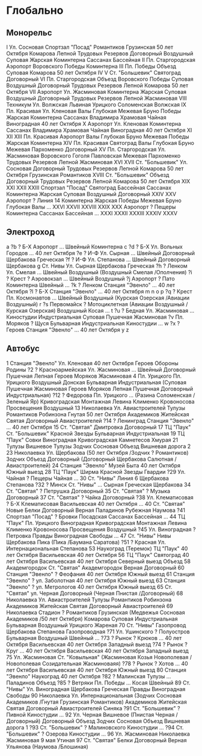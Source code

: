 # Глобально

## Монорельс

I       Ул. Сосновая        Спортзал "Посад"
        Романтиков          Грузинская          50 лет Октября      Комарова            Лепной
        Трудовых Резервов   Договорный          Воздушный           Суповая             Жарская
        Коминтерна          Сассанах            Бассейная
II      Пл. Старгородская   Аэропорт
        Воровского          Победы              Коминтерна
III     Пл. Победы          Объезд
        Суповая             Комарова            50 лет Октября
IV
V       Ст. "Большевик"     Святоград
        Договорный
VI      Пл. Старгородская   Объезд
        Воровского          Победы              Суповая             Воздушный           Договорный
        Трудовых Резервов   Лепной              Комарова            50 лет Октября
VII     Аэропорт            Ул. Жасминовая
        Коминтерна          Жарская             Суповая             Воздушный           Договорный
        Трудовых Резервов
        Лепной              Жасминовая
VIII    Техникум            Ул. Волжская
        Львиная             Урицкого            Соломенская         Волжская
IX      Пл. Красивая        Ул. Кленовая
        Валы                Глубокая            Межевая             Бруно               Победы
        Жарская             Коминтерна          Сассанах            Владимира           Храмовая
        Чайная              Виноградная         40 лет Октября
X       Аэропорт            Ул. Кленовая
        Коминтерна          Сассанах            Владимира           Храмовая            Чайная
        Виноградная         40 лет Октября
XI
XII
XIII    Пл. Красивая        Аэропорт
        Валы                Глубокая            Бруно               Межевая             Победы
        Жарская             Коминтерна
XIV     Пл. Красивая        Святоград
        Валы                Глубокая            Бруно               Межевая             Пархоменко
        Договорный
XV      Пл. Старгородская   Ул. Жасминовая
        Воровского          Гоголя              Павловская          Межевая             Пархоменко
        Трудовых Резервов   Лепной              Жасминовая
XVI
XVII    Ст. "Большевик"     Ул. Сосновая
        Договорный          Трудовых Резервов   Лепной              Комарова            50 лет Октября
        Грузинская          Романтиков
XVIII   Ст. "Большевик"     Объезд
        Договорный          Трудовых Резервов   Лепной              Комарова            50 лет Октября
XIX
XXI
XXII
XXIII   Спортзал "Посад"    Святоград
        Бассейная           Сассанах            Коминтерна          Жарская             Суповая
        Воздушный           Договорный
XXIV
XXV     Аэропорт            ? Линия 14
        Коминтерна          Жарская             Победы              Межевая             Бруно
        Глубокая            Валы                ...
XXVI
XXVII
XXVIII
XXIX
XXX     Аэропорт            ? Пещеры
        Коминтерна          Сассанах            Бассейная           ...
XXXI
XXXII
XXXIII
XXXIV
XXXV

## Электроход

a
?b  ? Б-Х                   Аэропорт
    ...                     Швейный                 Коминтерна
c
?d  ? Б-Х                   Ул. Вольных Городов
    ...                     40 лет Октября
?e  ? И-Ф                   Ул. Сырная
    ...                     Швейный                 Договорный              Щербакова               Греческая
?f  ? И-Ф                   Ул. Степанова
    ...                     Швейный                 Договорный              Щербакова
g   Ст. Нивы                Ул. Сырная
    Щербакова               Греческая
?h  ? Ленком                Ул. Смелая
    ...                     Швейный                 Воздушный               (Воздушный              Смелая
    /Ополчения)
?i  ? Крест                 ? Аэровокзал
    ...                     Швейный                 Воздушный
?j  Аэропорт                ? Пато
    Коминтерна              Швейный                 ...
?k  ? Ленком                Станция "Эвенло"
    ...                     40 лет Октября
?l  ? Б-Х                   Станция "Эвенло"
    ...                     40 лет Октября
m
n
o
p
?q  ? Крест                 Пл. Космонавтов
    ...                     Швейный                 Воздушный               (Курская                Озерская
    /Авиации                Воздушный)
r
?s  Первомайск              ? Мотоциклетная
    (Авиации                Воздушный               /Курская                Озерская)           Воздушный
    Косая                   ...
t
?u  ? Бедная                Ул. Жасминовая
    ...                     Киностудии              Индустриальная          Суповая                 Пушечная
    Жасминовая
?v  Пл. Моряков             ? Щуся
    Бульварная              Индустриальная          Киностудии              ...
w
?x  ? Героев                Станция "Эвенло"
    ...                     40 лет Октября
y
z

## Автобус

1   Станция "Эвенло"        Ул. Кленовая
    40 лет Октября          Героев Обороны          Родины
?2  ? Красноармейская       Ул. Жасминовая
    ...                     Швейный                 Договорный              Пушечная                Лепная
    Героев Моряков          Жасминовая
4   Пл. Урицкого            Пл. Урицкого
    Воздушный               Донская                 Бульварная              Индустриальная          (Суповая
    Пушечная                Жасминовая              Героев Моряков          Лепная                  Пушечная
    Договорный              Индустриальная)
?12 ? Федорова              Пл. Урицкого
    ...                     (Разина                 Соломенская             /Зеленый Яр)            Кривоградская
    Монтажная               Левина                  Клименко                Кровоносова             Просвещения
    Воздушный
13  Николаевка              Ул. Авиастроителей
    Тулузы                  Романтиков              Робинзона               Гнутая                  50 лет Октября
    Академиков              Житейская               Святая                  Договорный              Авиастроителей
?14 ? Ленинград             Станция "Эвенло"
    ...                     40 лет Октября
15  Ст. "Святая"          Дмитровка
    Договорный
17  ТЦ "Паук"               Ст. "Большевик"
    Красной Звезды          Бульварная              Индустриальная
19  ТЦ "Паук"               Совки
    Виноградная             Кривоградская           Камнетесов              Хмурая
21  Тулузы                  Вишневое
    Тулузы                  Зодчих                  Сосновая                Объезд                  Вишневая дорога 2
23  Николаевка              Ул. Щербакова
    (50 лет Октября         /Зодчих                 ?                       Романтиков)             Зодчих
    Объезд                  Договорный              (Договорный             Щербакова               Салютная
    /Авиастроителей)
24  Станция "Эвенло"        Музей Быта
    40 лет Октября          Южный выезд
28  ТЦ "Паук"               Ширма
    Красной Звезды          Гвардии
?29 Ул. Чайная              ? Пещеры
    Чайная                  ...
30  Ст. "Нивы"              Линия 6
    Щербакова               Степанова
?32 ? Минск                 Ст. "Нивы"
    ...                     Сырная                  Греческая               Щербакова
34  Ст. "Святая"            ? Петрушка
    Договорный
35  Ст. "Святая"            ? Музыка
    Договорный
37  Ст. "Святая"            ? Чайка
    Договорный
?38 Ул. Клематисовая        ? Б-Х
    Клематисовая            Васильевская            40 лет Октября          ...
40  Ст. "Святая"            Новые Белки
    Договорный              Верная                  Паладинов               Рубежная                Наумова
?41 Спортзал "Посад"        ? Бровки
    Посадская               Сассанах                Бассейная               ...
44  ТЦ "Паук"               Пл. Урицкого
    Виноградная             Кривоградская           Монтажная               Левина                  Клименко
    Кровоносова             Просвещения             Воздушный
?45 Ул. Виноградная         ? Петровка
    Правды                  Виноградная             Свободы                 ...
47  Ст. "Нивы"              Нивы
    Щербакова               Пика                    (Пика                   /Баумана                Саратова)
?51 ? Красная               Ул. Интернациональная
    Степанова
53  Наукоград (Теремок)     ТЦ "Паук"
    40 лет Октября          Васильевская            40 лет Октября
56  ТЦ "Паук"               Святоград
    40 лет Октября          Васильевская            40 лет Октября          Северный выезд          Объезд
58  Академгородок           Ст. "Святая"
    Академгородок           Верная                  Договорный
60  Станция "Эвенло"        ? Феофания
    40 лет Октября          Южный выезд
61  Станция "Эвенло"        ? ул. Заболотная
    40 лет Октября          Южный выезд
63  Станция "Эвенло"        ? ул. Метрологов
    40 лет Октября          Южный выезд
65  Ст. "Святая"            ул. Черная
    Договорный              (Черная                  Пнистая                 /Договорный)
68  Николаевка              Ул. Авиастроителей
    Тулузы                  Романтиков              Робинзона               Академиков              Житейская
    Святая                  Договорный              Авиастроителей
69  Николаевка              Стадион
    ?                       Романтиков              Грузинская              (Медвежья               Сосновая
    Академиков              /50 лет Октября)        Комарова                Суповая                 Индустриальная
    Бульварная              Воздушный               Урицкого                Жареная
70  Ст. "Нивы"              Газопровод
    Щербакова               Степанова               Газопроводная
?71 Ул. Ушинского           ? Полуостров
    Бульварная              Воздушный               Швейный                 ...
?73 ? Рынок                 ? Крюков
    ...                     40 лет Октября          Васильевская            40 лет Октября          Западный выезд
?74 ? Рынок                 ? Круг
    ...                     40 лет Октября          Васильевская            40 лет Октября          Западный выезд
75  Ул. Жасминовая          Ст. "Ковыльная"
    (Жасминовая             Козья                   Новополевая             /Новополевая            Созидательная
    Жасминоваяя)
?78 ? Рынок                 ? Хотов
    ...                     40 лет Октября          Васильевская            40 лет Октября          Южный выезд
80  Станция "Эвенло"        Наукоград
    40 лет Октября
?82 ? Малинская             Тулузы
    ...                     Паладинов               Объезд
?85 ? Ветряки               Пл. Победы
    ...                     Косая                   Швейный
89  Ст. "Нивы"              Ул. Виноградная
    Щербакова               Греческая               Правды                  Виноградная             Свободы
90  Николаевка              Ул. Интернациональная
    (Зодчих                 Сосновая                Академиков              /Гнутая                 Грузинская
    Романтиков)             Академиков              Житейская               Святая                  Договорный
    Авиастроителей          Синяка
?91 Ст. "Большевик"         ? Пивной
    Киностудии              ...
92  Ул. Черная              Вишневое
    (Пнистая                Черная                  /Договорный)            Договорный              Объезд
    Зодчих                  Сосновая                Объезд                  Вишневая дорога 1
?93 Ст. "Большевик"         ? Малиновского
    Киностудии              ...
?94 Ст. "Большевик"         ? Озерова
    Киностудии              ...
96  Ул. Жасминовая          Николаевка
    Жасминовая              9 мая                   Утиная
97  Ст. "Святая"            Белки
    Договорный              Верная                  Ульянова                (Наумова                /Блошиная)

